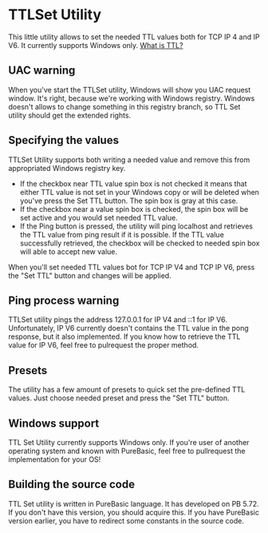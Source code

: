 # TTLSet Utility #
This little utility allows to set the needed TTL values both for TCP IP 4 and IP V6. It currently supports Windows only.
[What is TTL?](https://en.wikipedia.org/wiki/Time_to_live)
## UAC warning ##
When you've start the TTLSet utility, Windows will show you UAC request window. It's right, because we're working with Windows registry. Windows doesn't allows to change something in this registry branch, so TTL Set utility should get the extended rights.
## Specifying the values ##
TTLSet Utility supports both writing a needed value and remove this from appropriated Windows registry key.

+ If the checkbox near TTL value spin box is not checked it means that either TTL value is not set in your Windows copy or will be deleted when you've press the Set TTL button. The spin box is gray at this case.
+ If the checkbox near a value spin box is checked, the spin box will be set active and you would set needed TTL value.
+ If the Ping button is pressed, the utility will ping localhost and retrieves the TTL value from ping result if it is possible. If the TTL value successfully retrieved, the checkbox will be checked to needed spin box will able to accept new value.

When you'll set needed TTL values bot for TCP IP V4 and TCP IP V6, press the "Set TTL" button and changes will be applied.
## Ping process warning ##
TTLSet utility pings the address 127.0.0.1 for IP V4 and ::1 for IP V6. Unfortunately, IP V6 currently doesn't contains the TTL value in the pong response, but it also implemented. If you know how to retrieve the TTL value for IP V6, feel free to pulrequest the proper method.
## Presets ##
The utility has a few amount of presets to quick set the pre-defined TTL values. Just choose needed preset and press the "Set TTL" button.
## Windows support ##
TTL Set Utility currently supports Windows only. If you're user of another operating system and known with PureBasic, feel free to pullrequest the implementation for your OS!
## Building the source code ##
TTL Set utility is written in PureBasic language. It has developed on PB 5.72. If you don't have this version, you should acquire this. If you have PureBasic version earlier, you have to redirect some constants in the source code.